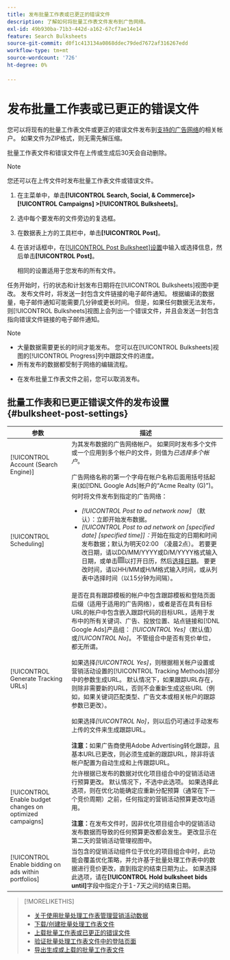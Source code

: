 ```yaml
---
title: 发布批量工作表或已更正的错误文件
description: 了解如何将批量工作表文件发布到广告网络。
exl-id: 49b930ba-71b3-442d-a162-67cf7ae14e14
feature: Search Bulksheets
source-git-commit: d0f1c413134a0868ddec79ded7672af316267edd
workflow-type: tm+mt
source-wordcount: '726'
ht-degree: 0%

---
```


# 发布批量工作表或已更正的错误文件

您可以将现有的批量工作表文件或更正的错误文件发布到[支持的广告网络](bulksheet-about.md#bulksheet-functionality-by-network)的相关帐户。 如果文件为ZIP格式，则无需先解压缩。

批量工作表文件和错误文件在上传或生成后30天会自动删除。

>[!NOTE]
>您还可以在上传文件时发布批量工作表文件或错误文件。

1. 在主菜单中，单击&#x200B;**[!UICONTROL Search, Social, & Commerce]> [!UICONTROL Campaigns] >[!UICONTROL Bulksheets]**。

1. 选中每个要发布的文件旁边的复选框。

1. 在数据表上方的工具栏中，单击&#x200B;**[!UICONTROL Post]**。

1. 在该对话框中，在[[!UICONTROL Post Bulksheet]设置](#bulksheet-post-settings)中输入或选择信息，然后单击&#x200B;**[!UICONTROL Post]**。

   相同的设置适用于您发布的所有文件。

任务开始时，行的状态和计划发布日期将在[!UICONTROL Bulksheets]视图中更改。 发布文件时，将发送一封包含文件链接的电子邮件通知。 根据编译的数据量，电子邮件通知可能需要几分钟或更长时间。 但是，如果任何数据无法发布，则[!UICONTROL Bulksheets]视图上会列出一个错误文件，并且会发送一封包含指向错误文件链接的电子邮件通知。

>[!NOTE]
>
>* 大量数据需要更长的时间才能发布。 您可以在[!UICONTROL Bulksheets]视图的[!UICONTROL Progress]列中跟踪文件的进度。
>* 所有发布的数据都受制于网络的编辑流程。
* 在发布批量工作表文件之前，您可以取消发布。

## 批量工作表和已更正错误文件的发布设置 {#bulksheet-post-settings}

| 参数 | 描述 |
|----|----|
| [!UICONTROL Account (Search Engine)] | 为其发布数据的广告网络帐户。 如果同时发布多个文件或一个应用到多个帐户的文件，则值为<i>已选择多个帐户</i>。<br><br>广告网络名称的第一个字母在帐户名称后面用括号括起来(如[!DNL Google Ads]帐户的“Acme Realty (G)”)。 |
| [!UICONTROL Scheduling] | 何时将文件发布到指定的广告网络：<ul><li><i>[!UICONTROL Post to ad network now]</i> （默认）：立即开始发布数据。</li><li><i>[!UICONTROL Post to ad network on \[specified date\] \[specified time\]]：</i>开始在指定的日期和时间发布数据；默认为明天02:00 （凌晨2点）。 若要更改日期，请以DD/MM/YYYY或D/M/YYYY格式输入日期，或单击![日历](/help/search-social-commerce/assets/calendar.png "日历")以打开日历，然后[选择日期](/help/search-social-commerce/common-tasks/navigation-editing-selection/calendar.md)。 要更改时间，请以HH/MM或H/M格式输入时间，或从列表中选择时间（以15分钟为间隔）。</li></ul> |
| [!UICONTROL Generate Tracking URLs] | 是否在具有跟踪模板的帐户中包含跟踪模板和登陆页面后缀（适用于适用的广告网络），或者是否在具有目标URL的帐户中包含嵌入跟踪代码的目标URL，适用于发布中的所有关键词、广告、投放位置、站点链接和[!DNL Google Ads]产品组： <i>[!UICONTROL Yes]</i>（默认值）或<i>[!UICONTROL No]</i>。 不管组合中是否有竞价单位，都无所谓。<br><br>如果选择<i>[!UICONTROL Yes]</i>，则根据相关帐户设置或营销活动设置的[!UICONTROL Tracking Methods]部分中的参数生成URL。 默认情况下，如果跟踪URL存在，则除非需要新的URL，否则不会重新生成这些URL（例如，如果关键词匹配类型、广告文本或相关帐户的跟踪参数已更改）。<br><br>如果选择<i>[!UICONTROL No]</i>，则以后仍可通过手动发布上传的文件来生成跟踪URL。<br><br><b>注意：</b>如果广告商使用Adobe Advertising转化跟踪，且基本URL已更改，则必须生成新的跟踪URL，除非将该帐户配置为自动生成和上传跟踪URL。 |
| [!UICONTROL Enable budget changes on optimized campaigns] | 允许根据已发布的数据对优化项目组合中的促销活动进行预算更改。 默认情况下，不选中此选项。 如果选择此选项，则在优化功能确定应重新分配预算（通常在下一个竞价周期）之前，任何指定的营销活动预算更改均适用。<br><br><b>注意：</b>在发布文件时，因非优化项目组合中的促销活动发布数据而导致的任何预算更改都会发生。 更改显示在第二天的营销活动管理视图中。 |
| [!UICONTROL Enable bidding on ads within portfolios] | 当包含的促销活动组件位于优化的项目组合中时，此功能会覆盖优化策略，并允许基于批量处理工作表中的数据进行竞价更改，直到指定的结束日期为止。 如果选择此选项，请在&#x200B;**[!UICONTROL Hold bulksheet bids until]**&#x200B;字段中指定介于1-7天之间的结束日期。 |

>[!MORELIKETHIS]
>
>* [关于使用批量处理工作表管理营销活动数据](bulksheet-about.md)
>* [下载/创建批量处理工作表文件](bulksheet-download.md)
>* [上载批量工作表或已更正的错误文件](bulksheet-upload.md)
>* [验证批量处理工作表文件中的登陆页面](bulksheet-validate-landing-pages.md)
>* [导出生成或上载的批量工作表文件](bulksheet-export.md)
